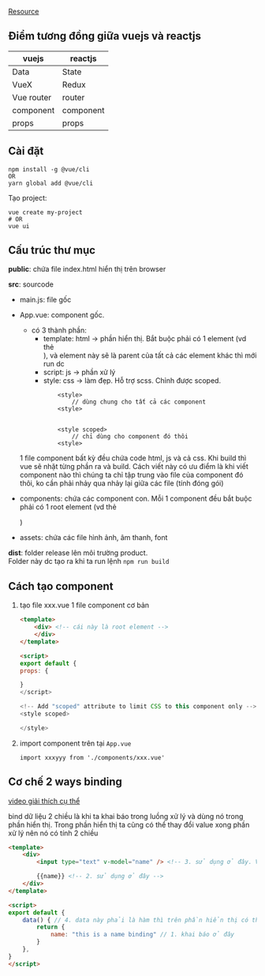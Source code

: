 [Resource](https://youtu.be/j97QtHf0CHY)

Điểm tương đồng giữa vuejs và reactjs
---

| vuejs | reactjs |
|---|---|
| Data | State |
| VueX | Redux |
| Vue router | router |
| component | component|
| props | props|


Cài đặt
---

```
npm install -g @vue/cli
OR
yarn global add @vue/cli
```

Tạo project:
```
vue create my-project
# OR
vue ui
```

Cấu trúc thư mục
---
**public**: chứa file index.html hiển thị trên browser

**src**: sourcode
 - main.js: file gốc
 - App.vue: component gốc. 
   - có 3 thành phần:
     - template: html -> phần hiển thị. Bắt buộc phải có 1 element (vd thẻ <div>), và element này sẽ là parent của tất cả các element khác thì mới run dc
     - script: js -> phần xử lý
     - style: css -> làm đẹp. Hỗ trợ scss. Chỉnh được scoped.
        ```
            <style>
                // dùng chung cho tất cả các component 
            <style>


            <style scoped>
                // chỉ dùng cho component đó thôi
            <style>
        ```

    1 file component bất kỳ đều chứa code html, js và cả css. Khi build thì vue sẽ nhặt từng phần ra và build. Cách viết này có ưu điểm là khi viết component nào thì chúng ta chỉ tập trung vào file của component đó thôi, ko cần phải nhảy qua nhảy lại giữa các file (tính đóng gói)

 - components: chứa các component con. Mỗi 1 component đều bắt buộc phải có 1 root element (vd thẻ <div>)
 - assets: chứa các file hình ảnh, âm thanh, font
  
**dist**: folder release lên môi trường product.  
    Folder này dc tạo ra khi ta run lệnh `npm run build`


Cách tạo component
---
1. tạo file xxx.vue
    1 file component cơ bản
    ```html
    <template>
        <div> <!-- cái này là root element -->
        </div>
    </template>

    <script>
    export default {
    props: {

    }
    </script>

    <!-- Add "scoped" attribute to limit CSS to this component only -->
    <style scoped>

    </style>

    ```

2. import component trên tại `App.vue`

    `import xxxyyy from './components/xxx.vue'`

Cơ chế 2 ways binding
---
[video giải thích cụ thể](https://youtu.be/j97QtHf0CHY?t=2458)


bind dữ liệu 2 chiều là khi ta khai báo trong luồng xử lý và dùng nó trong phần hiển thị. Trong phần hiển thị ta cũng có thể thay đổi value xong phần xử lý nên nó có tính 2 chiều

```html
<template>
    <div>
        <input type="text" v-model="name" /> <!-- 3. sử dụng ở đây. Và thẻ input nên nó có thể thay đổi giá trị của biến dc dùng trong v-model. v-model sẽ làm nhiệm vụ liên kết biến này vs biến mà chúng ta khai báo trong phần xử lý -->

        {{name}} <!-- 2. sử dụng ở đây -->
    </div>
</template>

<script>
export default {
    data() { // 4. data này phải là hàm thì trên phần hiển thị có thay đổi gì thì nó mới gọi hàm và cập nhật giá trị mới nhất dc. Hàm này luôn luôn trả về 1 object chứa các dữ liệu mà chúng ta cần
        return {
            name: "this is a name binding" // 1. khai báo ở đây
        }
    },
}
</script>
```